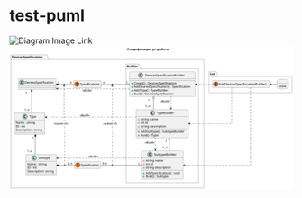 # test-puml

![Diagram Image Link](test.puml)
![Diagram Image Link](test.svg)


<!--![Diagram Image Link](./puml/level_1_system_view.puml)-->
